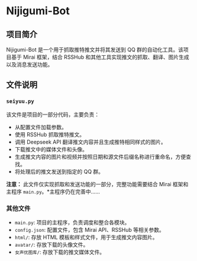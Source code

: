
# Nijigumi-Bot

## 项目简介
Nijigumi-Bot 是一个用于抓取推特推文并将其发送到 QQ 群的自动化工具。该项目基于 Mirai 框架，结合 RSSHub 和其他工具实现推文的抓取、翻译、图片生成以及消息发送功能。

## 文件说明

### `seiyuu.py`
该文件是项目的一部分代码，主要负责：
- 从配置文件加载参数。
- 使用 RSSHub 抓取推特推文。
- 调用 Deepseek API 翻译推文内容并且生成推特相同样式的图片。
- 下载推文中的媒体文件和头像。
- 生成推文内容的图片和视频并按照日期和源文件后缀名称进行重命名，方便查找。
- 将处理后的推文发送到指定的 QQ 群。

**注意：** 此文件仅实现抓取和发送功能的一部分，完整功能需要结合 Mirai 框架和主程序 `main.py`。*主程序仍在完善中……

### 其他文件
- `main.py`: 项目的主程序，负责调度和整合各模块。
- `config.json`: 配置文件，包含 Mirai API、RSSHub 等相关参数。
- `html/`: 存放 HTML 模板和样式文件，用于生成推文内容图片。
- `avatar/`: 存放下载的头像文件。
- `女声优图库/`: 存放下载的推文媒体文件。
 
